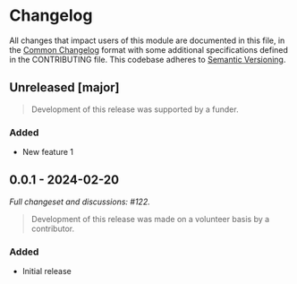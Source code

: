 # Changelog

All changes that impact users of this module are documented in this file, in the [Common Changelog](https://common-changelog.org) format with some additional specifications defined in the CONTRIBUTING file. This codebase adheres to [Semantic Versioning](https://semver.org/spec/v2.0.0.html).

## Unreleased [major]

> Development of this release was supported by a funder.

### Added

- New feature 1

## 0.0.1 - 2024-02-20

_Full changeset and discussions: #122._

> Development of this release was made on a volunteer basis by a contributor.

### Added

- Initial release
